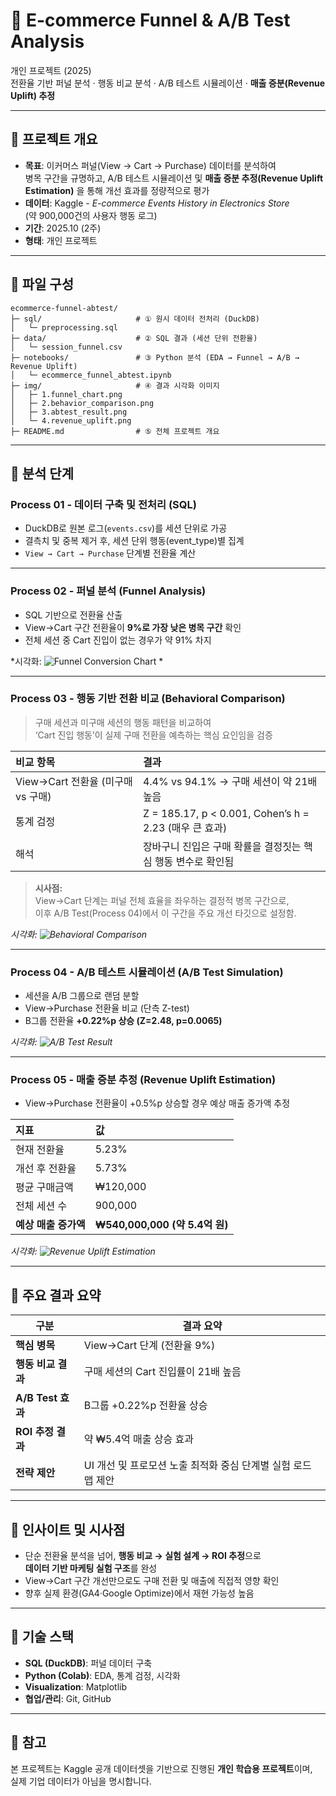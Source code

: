 # 📌 E-commerce Funnel & A/B Test Analysis  
개인 프로젝트 (2025)  
전환율 기반 퍼널 분석 · 행동 비교 분석 · A/B 테스트 시뮬레이션 · **매출 증분(Revenue Uplift) 추정**

---

## 📄 프로젝트 개요  
- **목표**: 이커머스 퍼널(View → Cart → Purchase) 데이터를 분석하여  
  병목 구간을 규명하고, A/B 테스트 시뮬레이션 및 **매출 증분 추정(Revenue Uplift Estimation)** 을 통해 개선 효과를 정량적으로 평가  
- **데이터**: Kaggle - *E-commerce Events History in Electronics Store*  
  (약 900,000건의 사용자 행동 로그)  
- **기간**: 2025.10 (2주)  
- **형태**: 개인 프로젝트  


---

## 📂 파일 구성  
```
ecommerce-funnel-abtest/
├─ sql/                     # ① 원시 데이터 전처리 (DuckDB)
│   └─ preprocessing.sql
├─ data/                    # ② SQL 결과 (세션 단위 전환율)
│   └─ session_funnel.csv
├─ notebooks/               # ③ Python 분석 (EDA → Funnel → A/B → Revenue Uplift)
│   └─ ecommerce_funnel_abtest.ipynb
├─ img/                     # ④ 결과 시각화 이미지
│   ├─ 1.funnel_chart.png
│   ├─ 2.behavior_comparison.png
│   ├─ 3.abtest_result.png
│   └─ 4.revenue_uplift.png
├─ README.md                # ⑤ 전체 프로젝트 개요
```
---

## 📄 분석 단계  

### **Process 01 - 데이터 구축 및 전처리 (SQL)**  
- DuckDB로 원본 로그(`events.csv`)를 세션 단위로 가공  
- 결측치 및 중복 제거 후, 세션 단위 행동(event_type)별 집계  
- `View → Cart → Purchase` 단계별 전환율 계산  

---

### **Process 02 - 퍼널 분석 (Funnel Analysis)**  
- SQL 기반으로 전환율 산출  
- View→Cart 구간 전환율이 **9%로 가장 낮은 병목 구간** 확인  
- 전체 세션 중 Cart 진입이 없는 경우가 약 91% 차지  

 *시각화: ![Funnel Conversion Chart](img/1.funnel_chart.png) *

---

### **Process 03 - 행동 기반 전환 비교 (Behavioral Comparison)**  
> 구매 세션과 미구매 세션의 행동 패턴을 비교하여  
> ‘Cart 진입 행동’이 실제 구매 전환을 예측하는 핵심 요인임을 검증  

| 비교 항목 | 결과 |
|:--|:--|
| View→Cart 전환율 (미구매 vs 구매) | 4.4% vs 94.1% → 구매 세션이 약 21배 높음 |
| 통계 검정 | Z = 185.17, p < 0.001, Cohen’s h = 2.23 (매우 큰 효과) |
| 해석 | 장바구니 진입은 구매 확률을 결정짓는 핵심 행동 변수로 확인됨 |

> **시사점:**  
> View→Cart 단계는 퍼널 전체 효율을 좌우하는 결정적 병목 구간으로,  
> 이후 A/B Test(Process 04)에서 이 구간을 주요 개선 타깃으로 설정함.  

 *시각화: ![Behavioral Comparison](img/2.user_behavior_comparison.png)*
 

---

### **Process 04 - A/B 테스트 시뮬레이션 (A/B Test Simulation)**  
- 세션을 A/B 그룹으로 랜덤 분할  
- View→Purchase 전환율 비교 (단측 Z-test)  
- B그룹 전환율 **+0.22%p 상승 (Z=2.48, p=0.0065)**  

 *시각화: ![A/B Test Result](img/3.abtest_simulation.png)*

---

### **Process 05 - 매출 증분 추정 (Revenue Uplift Estimation)**  
- View→Purchase 전환율이 +0.5%p 상승할 경우 예상 매출 증가액 추정  

| 지표 | 값 |
|:--|:--|
| 현재 전환율 | 5.23% |
| 개선 후 전환율 | 5.73% |
| 평균 구매금액 | ₩120,000 |
| 전체 세션 수 | 900,000 |
| **예상 매출 증가액** | **₩540,000,000 (약 5.4억 원)** |

*시각화: ![Revenue Uplift Estimation](img/4.revenue_uplift.png)*

---

## 📄 주요 결과 요약  
| 구분 | 결과 요약 |
|------|------------|
| **핵심 병목** | View→Cart 단계 (전환율 9%) |
| **행동 비교 결과** | 구매 세션의 Cart 진입률이 21배 높음 |
| **A/B Test 효과** | B그룹 +0.22%p 전환율 상승 |
| **ROI 추정 결과** | 약 ₩5.4억 매출 상승 효과 |
| **전략 제안** | UI 개선 및 프로모션 노출 최적화 중심 단계별 실험 로드맵 제안 |

---

## 📄 인사이트 및 시사점  
- 단순 전환율 분석을 넘어, **행동 비교 → 실험 설계 → ROI 추정**으로  
  **데이터 기반 마케팅 실험 구조**를 완성  
- View→Cart 구간 개선만으로도 구매 전환 및 매출에 직접적 영향 확인  
- 향후 실제 환경(GA4·Google Optimize)에서 재현 가능성 높음  

---

## 📄 기술 스택  
- **SQL (DuckDB)**: 퍼널 데이터 구축  
- **Python (Colab)**: EDA, 통계 검정, 시각화  
- **Visualization**: Matplotlib  
- **협업/관리**: Git, GitHub  

---

## 📄 참고  
본 프로젝트는 Kaggle 공개 데이터셋을 기반으로 진행된 **개인 학습용 프로젝트**이며,  
실제 기업 데이터가 아님을 명시합니다.




